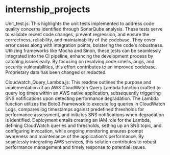# internship_projects

Unit_test.js: This highlights the unit tests implemented to address code quality concerns identified through SonarQube analysis. These tests serve to validate recent code changes, prevent regression, and ensure the correctness, reliability, and maintainability of the codebase. They cover error cases along with integration points, bolstering the code's robustness. Utilizing frameworks like Mocha and Sinon, these tests can be seamlessly integrated into the CI pipeline, enhancing the development process by catching issues early. By focusing on resolving code smells, bugs, and security vulnerabilities, this effort contributes to an improved codebase. Proprietary data has been changed or redacted. 

Cloudwatch_Query_Lambda.js: This readme outlines the purpose and implementation of an AWS CloudWatch Query Lambda function crafted to query log times within an AWS native application, subsequently triggering SNS notifications upon detecting performance degradation. The Lambda function utilizes the Boto3 Framework to execute log queries in CloudWatch Logs, compares log timestamps against predefined thresholds for performance assessment, and initiates SNS notifications when degradation is identified. Deployment entails creating an IAM role for the Lambda, defining CloudWatch queries and thresholds, setting up an SNS topic, and configuring invocation, while ongoing monitoring ensures prompt awareness and maintenance of the application's performance. By seamlessly integrating AWS services, this solution contributes to robust performance management and timely response to potential issues.
